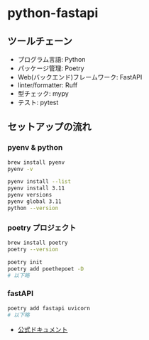 # python-fastapi

## ツールチェーン

- プログラム言語: Python
- パッケージ管理: Poetry
- Web(バックエンド)フレームワーク: FastAPI
- linter/formatter: Ruff
- 型チェック: mypy
- テスト: pytest

## セットアップの流れ

### pyenv & python

```bash
brew install pyenv
pyenv -v

pyenv install --list
pyenv install 3.11
pyenv versions
pyenv global 3.11
python --version
```

### poetry プロジェクト

```bash
brew install poetry
poetry --version

poetry init
poetry add poethepoet -D
# 以下略
```

### fastAPI

```bash
poetry add fastapi uvicorn
# 以下略
```

- [公式ドキュメント](https://fastapi.tiangolo.com/ja/tutorial/)
